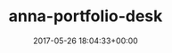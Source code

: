 ---
title:		"anna-portfolio-desk"
type:		"upload"
description:		"TBC"
date:		"2017-05-26 18:04:33+00:00"
album:		"people"
filename:		"anna-portfolio-desk.md"
series:		""
cl_public_id:		"people/anna-portfolio-desk"
cl_version:		1497005354
format:		"tiff"
bytes:		5460628
width:		2158
height:		1440
exposure_mode:		"Auto"
program:		"Program AE"
aperture:		"2.8"
focal_length:		"26.0 mm"
iso:		"250"
shutter_speed:		"1/15"
metering:		"Multi-segment"
flash:		"Off, Did not fire"
white_balance:		"As Shot"
colour_temp:		"5350"
has_crop:		"false"
orientation:		"Horizontal (normal)"
camera_model:		"NIKON D800"
lens_info:		"24-70mm f/2.8"
artist:		"No artist info"
x_resolution:		"300"
y_resolution:		"300"
---